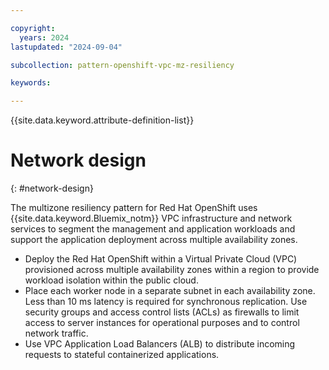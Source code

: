 ```yaml
---

copyright:
  years: 2024
lastupdated: "2024-09-04"

subcollection: pattern-openshift-vpc-mz-resiliency

keywords:

---
```


{{site.data.keyword.attribute-definition-list}}

# Network design
{: #network-design}

The multizone resiliency pattern for Red Hat OpenShift uses {{site.data.keyword.Bluemix_notm}} VPC infrastructure and network services to segment the management and application workloads and support the application deployment across multiple availability zones.

- Deploy the Red Hat OpenShift within a Virtual Private Cloud (VPC) provisioned across multiple availability zones within a region to provide workload isolation within the public cloud.
- Place each worker node in a separate subnet in each availability zone. Less than 10 ms latency is required for synchronous replication. Use security groups and access control lists (ACLs) as firewalls to limit access to server instances for operational purposes and to control network traffic.
- Use VPC Application Load Balancers (ALB) to distribute incoming requests to stateful containerized applications.
